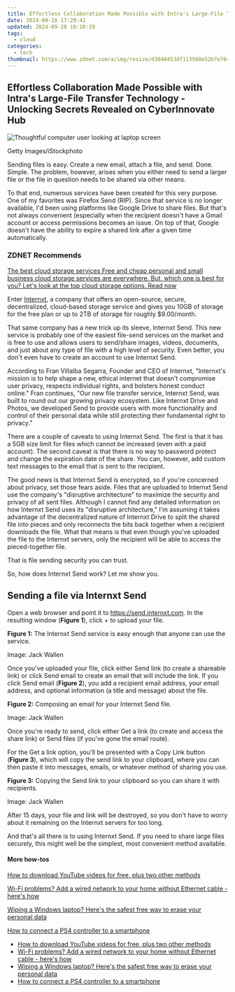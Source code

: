 ```yaml
---
title: Effortless Collaboration Made Possible with Intra's Large-File Transfer Technology - Unlocking Secrets Revealed on CyberInnovate Hub
date: 2024-09-18 17:29:41
updated: 2024-09-20 10:10:19
tags:
  - cloud
categories:
  - tech
thumbnail: https://www.zdnet.com/a/img/resize/d3846453df113568e52b7e7648ff5507fa3c4ce0/2020/12/11/64443fb3-2778-4288-879b-ca1d29f72f0d/computeruseristock-625990542a.jpg?width=278&height=156&fit=crop&auto=webp
---
```


## Effortless Collaboration Made Possible with Intra's Large-File Transfer Technology - Unlocking Secrets Revealed on CyberInnovate Hub

![Thoughtful computer user looking at laptop screen](https://www.zdnet.com/a/img/resize/242f6596afd147956f89d4264d66998fbfa6dc69/2020/12/11/64443fb3-2778-4288-879b-ca1d29f72f0d/computeruseristock-625990542a.jpg?auto=webp&width=1280)

Getty Images/iStockphoto

Sending files is easy. Create a new email, attach a file, and send. Done. Simple. The problem, however, arises when you either need to send a larger file or the file in question needs to be shared via other means.

To that end, numerous services have been created for this very purpose. One of my favorites was Firefox Send (RIP). Since that service is no longer available, I'd been using platforms like Google Drive to share files. But that's not always convenient (especially when the recipient doesn't have a Gmail account or access permissions becomes an issue. On top of that, Google doesn't have the ability to expire a shared link after a given time automatically.

### **ZDNET** Recommends

[The best cloud storage services Free and cheap personal and small business cloud storage services are everywhere. But, which one is best for you? Let's look at the top cloud storage options.  Read now](https://www.zdnet.com/article/best-cloud-storage/)

Enter [Internxt](https://internxt.com/), a company that offers an open-source, secure, decentralized, cloud-based storage service and gives you 10GB of storage for the free plan or up to 2TB of storage for roughly $9.00/month.

That same company has a new trick up its sleeve, Internxt Send. This new service is probably one of the easiest file-send services on the market and is free to use and allows users to send/share images, videos, documents, and just about any type of file with a high level of security. Even better, you don't even have to create an account to use Internxt Send.

According to Fran Villalba Segarra, Founder and CEO of Internxt, "Internxt's mission is to help shape a new, ethical internet that doesn't compromise user privacy, respects individual rights, and bolsters honest conduct online." Fran continues, "Our new file transfer service, Internxt Send, was built to round out our growing privacy ecosystem. Like Internxt Drive and Photos, we developed Send to provide users with more functionality and control of their personal data while still protecting their fundamental right to privacy."

There are a couple of caveats to using Internxt Send. The first is that it has a 5GB size limit for files which cannot be increased (even with a paid account). The second caveat is that there is no way to password protect and change the expiration date of the share. You can, however, add custom text messages to the email that is sent to the recipient.

The good news is that Internxt Send is encrypted, so if you're concerned about privacy, set those fears aside. Files that are uploaded to Internxt Send use the company's "disruptive architecture" to maximize the security and privacy of all sent files. Although I cannot find any detailed information on how Internxt Send uses its "disruptive architecture," I'm assuming it takes advantage of the decentralized nature of Internxt Drive to split the shared file into pieces and only reconnects the bits back together when a recipient downloads the file. What that means is that even though you've uploaded the file to the Internxt servers, only the recipient will be able to access the pieced-together file.

That is file sending security you can trust.

So, how does Internxt Send work? Let me show you.

## Sending a file via Internxt Send

Open a web browser and point it to <https://send.internxt.com>. In the resulting window (**Figure 1**), click + to upload your file.

**Figure 1:** The Internxt Send service is easy enough that anyone can use the service.

Image: Jack Wallen

Once you've uploaded your file, click either Send link (to create a shareable link) or click Send email to create an email that will include the link. If you click Send email (**Figure 2**), you add a recipient email address, your email address, and optional information (a title and message) about the file.

**Figure 2:** Composing an email for your Internxt Send file.

Image: Jack Wallen

Once you're ready to send, click either Get a link (to create and access the share link) or Send files (if you've gone the email route).

For the Get a link option, you'll be presented with a Copy Link button (**Figure 3**), which will copy the send link to your clipboard, where you can then paste it into messages, emails, or whatever method of sharing you use.

**Figure 3:** Copying the Send link to your clipboard so you can share it with recipients.

Image: Jack Wallen

After 15 days, your file and link will be destroyed, so you don't have to worry about it remaining on the Internxt servers for too long.

And that's all there is to using Internxt Send. If you need to share large files securely, this might well be the simplest, most convenient method available.

#### More how-tos

[How to download YouTube videos for free, plus two other methods](https://www.zdnet.com/article/how-to-download-youtube-videos-for-free-plus-two-other-methods/ "How to download YouTube videos for free, plus two other methods")

[Wi-Fi problems? Add a wired network to your home without Ethernet cable - here's how](https://www.zdnet.com/article/wi-fi-problems-how-to-add-a-wired-network-to-your-home-without-ethernet-cable/ "Wi-Fi problems? Add a wired network to your home without Ethernet cable - here's how")

[Wiping a Windows laptop? Here's the safest free way to erase your personal data](https://www.zdnet.com/article/wiping-a-windows-laptop-heres-the-safest-free-way-to-erase-your-personal-data/ "Wiping a Windows laptop? Here's the safest free way to erase your personal data")

[How to connect a PS4 controller to a smartphone](https://www.zdnet.com/article/how-to-connect-a-ps4-controller-to-a-smartphone/ "How to connect a PS4 controller to a smartphone")

* [How to download YouTube videos for free, plus two other methods](https://www.zdnet.com/article/how-to-download-youtube-videos-for-free-plus-two-other-methods/ "How to download YouTube videos for free, plus two other methods")
* [Wi-Fi problems? Add a wired network to your home without Ethernet cable - here's how](https://www.zdnet.com/article/wi-fi-problems-how-to-add-a-wired-network-to-your-home-without-ethernet-cable/ "Wi-Fi problems? Add a wired network to your home without Ethernet cable - here's how")
* [Wiping a Windows laptop? Here's the safest free way to erase your personal data](https://www.zdnet.com/article/wiping-a-windows-laptop-heres-the-safest-free-way-to-erase-your-personal-data/ "Wiping a Windows laptop? Here's the safest free way to erase your personal data")
* [How to connect a PS4 controller to a smartphone](https://www.zdnet.com/article/how-to-connect-a-ps4-controller-to-a-smartphone/ "How to connect a PS4 controller to a smartphone")

<ins class="adsbygoogle"
     style="display:block"
     data-ad-format="autorelaxed"
     data-ad-client="ca-pub-7571918770474297"
     data-ad-slot="1223367746"></ins>



<ins class="adsbygoogle"
     style="display:block"
     data-ad-client="ca-pub-7571918770474297"
     data-ad-slot="8358498916"
     data-ad-format="auto"
     data-full-width-responsive="true"></ins>

